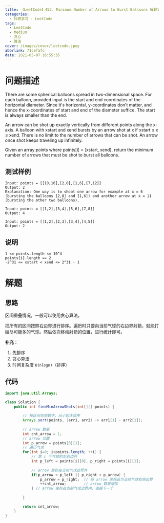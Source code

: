 ```yaml
---
title: 【LeetCode】452. Minimum Number of Arrows to Burst Balloons 解题记录
categories:
  - 科研学习 - LeetCode
tags:
  - LeetCode
  - Medium
  - 贪心
  - 算法
cover: /images/cover/leetcode.jpeg
abbrlink: 71cefafc
date: 2021-05-07 16:55:35
---
```


# 问题描述

There are some spherical balloons spread in two-dimensional space. For each balloon, provided input is the start and end coordinates of the horizontal diameter. Since it's horizontal, y-coordinates don't matter, and hence the x-coordinates of start and end of the diameter suffice. The start is always smaller than the end.

An arrow can be shot up exactly vertically from different points along the x-axis. A balloon with xstart and xend bursts by an arrow shot at x if xstart ≤ x ≤ xend. There is no limit to the number of arrows that can be shot. An arrow once shot keeps traveling up infinitely.

Given an array points where points[i] = [xstart, xend], return the minimum number of arrows that must be shot to burst all balloons.

## 测试样例

```
Input: points = [[10,16],[2,8],[1,6],[7,12]]
Output: 2
Explanation: One way is to shoot one arrow for example at x = 6 (bursting the balloons [2,8] and [1,6]) and another arrow at x = 11 (bursting the other two balloons).
```

```
Input: points = [[1,2],[3,4],[5,6],[7,8]]
Output: 4
```

```
Input: points = [[1,2],[2,3],[3,4],[4,5]]
Output: 2
```

## 说明

```
1 <= points.length <= 10^4
points[i].length == 2
-2^31 <= xstart < xend <= 2^31 - 1
```

# 解题

## 思路

区间重叠情况，一般可以使用贪心算法。

把所有的区间按照右边界进行排序。遍历时只要向当前气球的右边界射箭，就能打破尽可能多的气球。然后依次移动射箭的位置，进行统计即可。

**补充：**

1. 先排序
1. 贪心算法
1. 时间复杂度 `O(nlogn)`（排序）

## 代码

```java
import java.util.Arrays;

class Solution {
    public int findMinArrowShots(int[][] points) {
        
        // 按区间右侧数字，从小到大排序
        Arrays.sort(points, (arr1, arr2) -> arr1[1] - arr2[1]);
        
        // arrow 数量
        int cnt_arrow = 1;
        // arrow 位置
        int p_arrow = points[0][1];
        // 遍历气球
        for(int i=0; i<points.length; ++i) {
            // 第 i 个气球的左右边界
            int p_left = points[i][0], p_right = points[i][1];
            
            // arrow 坐标在当前气球边界外
            if(p_arrow < p_left || p_right < p_arrow) {
                p_arrow = p_right;  // 将 arrow 坐标设为当前气球右侧边界
                ++cnt_arrow;        // arrow 数量增加
            } // arrow 坐标在当前气球边界内，直接下一个
            
        }
        
        return cnt_arrow;
    }
}
```